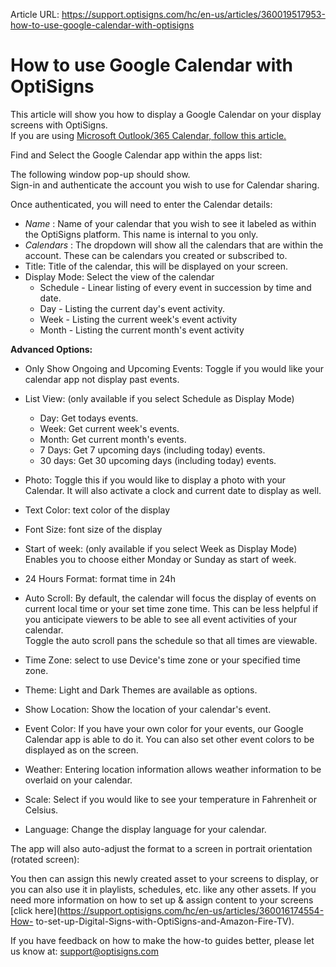 Article URL: https://support.optisigns.com/hc/en-us/articles/360019517953-how-to-use-google-calendar-with-optisigns

# How to use Google Calendar with OptiSigns

This article will show you how to display a Google Calendar on your display
screens with OptiSigns.  
If you are using [Microsoft Outlook/365 Calendar, follow this
article.](https://support.optisigns.com/hc/en-us/articles/360036250853)

Find and Select the Google Calendar app within the apps list:

The following window pop-up should show.  
Sign-in and authenticate the account you wish to use for Calendar sharing.

Once authenticated, you will need to enter the Calendar details:

  * _Name_ : Name of your calendar that you wish to see it labeled as within the OptiSigns platform. This name is internal to you only.
  * _Calendars_ : The dropdown will show all the calendars that are within the account. These can be calendars you created or subscribed to.
  * Title: Title of the calendar, this will be displayed on your screen.
  * Display Mode: Select the view of the calendar 
    * Schedule - Linear listing of every event in succession by time and date.
    * Day - Listing the current day's event activity.
    * Week - Listing the current week's event activity
    * Month - Listing the current month's event activity

**Advanced Options:**

  * Only Show Ongoing and Upcoming Events: Toggle if you would like your calendar app not display past events.
  * List View: (only available if you select Schedule as Display Mode) 
    * Day: Get todays events.
    * Week: Get current week's events.
    * Month: Get current month's events.
    * 7 Days: Get 7 upcoming days (including today) events.
    * 30 days: Get 30 upcoming days (including today) events.
  * Photo: Toggle this if you would like to display a photo with your Calendar. It will also activate a clock and current date to display as well.
  * Text Color: text color of the display
  * Font Size: font size of the display
  * Start of week: (only available if you select Week as Display Mode) Enables you to choose either Monday or Sunday as start of week.
  * 24 Hours Format: format time in 24h
  * Auto Scroll: By default, the calendar will focus the display of events on current local time or your set time zone time. This can be less helpful if you anticipate viewers to be able to see all event activities of your calendar.   
Toggle the auto scroll pans the schedule so that all times are viewable.

  * Time Zone: select to use Device's time zone or your specified time zone.
  * Theme: Light and Dark Themes are available as options.
  * Show Location: Show the location of your calendar's event.
  * Event Color: If you have your own color for your events, our Google Calendar app is able to do it. You can also set other event colors to be displayed as on the screen.
  * Weather: Entering location information allows weather information to be overlaid on your calendar.
  * Scale: Select if you would like to see your temperature in Fahrenheit or Celsius.
  * Language: Change the display language for your calendar.

The app will also auto-adjust the format to a screen in portrait orientation
(rotated screen):

You then can assign this newly created asset to your screens to display, or
you can also use it in playlists, schedules, etc. like any other assets. If
you need more information on how to set up & assign content to your screens
[click here](https://support.optisigns.com/hc/en-us/articles/360016174554-How-
to-set-up-Digital-Signs-with-OptiSigns-and-Amazon-Fire-TV).

If you have feedback on how to make the how-to guides better, please let us
know at: [support@optisigns.com](mailto:support@optisigns.com)

